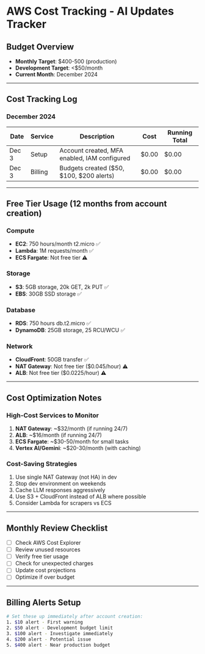 # AWS Cost Tracking - AI Updates Tracker

## Budget Overview
- **Monthly Target**: $400-500 (production)
- **Development Target**: <$50/month
- **Current Month**: December 2024

---

## Cost Tracking Log

### December 2024

| Date | Service | Description | Cost | Running Total |
|------|---------|-------------|------|---------------|
| Dec 3 | Setup | Account created, MFA enabled, IAM configured | $0.00 | $0.00 |
| Dec 3 | Billing | Budgets created ($50, $100, $200 alerts) | $0.00 | $0.00 |

---

## Free Tier Usage (12 months from account creation)

### Compute
- **EC2**: 750 hours/month t2.micro ✅
- **Lambda**: 1M requests/month ✅
- **ECS Fargate**: Not free tier ⚠️

### Storage  
- **S3**: 5GB storage, 20k GET, 2k PUT ✅
- **EBS**: 30GB SSD storage ✅

### Database
- **RDS**: 750 hours db.t2.micro ✅
- **DynamoDB**: 25GB storage, 25 RCU/WCU ✅

### Network
- **CloudFront**: 50GB transfer ✅
- **NAT Gateway**: Not free tier ($0.045/hour) ⚠️
- **ALB**: Not free tier ($0.0225/hour) ⚠️

---

## Cost Optimization Notes

### High-Cost Services to Monitor
1. **NAT Gateway**: ~$32/month (if running 24/7)
2. **ALB**: ~$16/month (if running 24/7)  
3. **ECS Fargate**: ~$30-50/month for small tasks
4. **Vertex AI/Gemini**: ~$20-30/month (with caching)

### Cost-Saving Strategies
1. Use single NAT Gateway (not HA) in dev
2. Stop dev environment on weekends
3. Cache LLM responses aggressively
4. Use S3 + CloudFront instead of ALB where possible
5. Consider Lambda for scrapers vs ECS

---

## Monthly Review Checklist

- [ ] Check AWS Cost Explorer
- [ ] Review unused resources
- [ ] Verify free tier usage
- [ ] Check for unexpected charges
- [ ] Update cost projections
- [ ] Optimize if over budget

---

## Billing Alerts Setup

```bash
# Set these up immediately after account creation:
1. $10 alert - First warning
2. $50 alert - Development budget limit  
3. $100 alert - Investigate immediately
4. $200 alert - Potential issue
5. $400 alert - Near production budget
```
